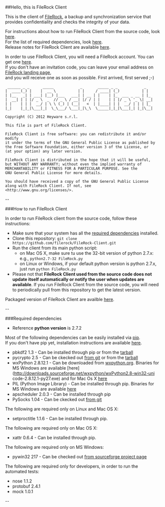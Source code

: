 ##Hello, this is FileRock Client

This is the client of <a href="https://www.filerock.com/">FileRock</a>,
a backup and synchronization service that provides confidentiality and
checks the integrity of your data.

For instructions about how to run FileRock Client from the source code, look <a href="#howtorun">here</a>.<br/>
For the list of required dependencies, look <a href="#dependencies">here</a>.<br/>
Release notes for FileRock Client are available <a href="https://www.filerock.com/beta/release_notes.txt">here</a>.

In order to use FileRock Client, you will need a FileRock account.
You can get one [here](https://www.filerock.com/register).<br/>
If you don't have an invitation code,
you can leave your email address on [FileRock landing page](https://www.filerock.com/),<br/>
and you will receive one as soon as possible. First arrived, first served ;-)



```
 ______ _ _      _____            _       _____ _ _            _
|  ____(_) |    |  __ \          | |     / ____| (_)          | |
| |__   _| | ___| |__) |___   ___| | __ | |    | |_  ___ _ __ | |_
|  __| | | |/ _ \  _  // _ \ / __| |/ / | |    | | |/ _ \ '_ \| __|
| |    | | |  __/ | \ \ (_) | (__|   <  | |____| | |  __/ | | | |_
|_|    |_|_|\___|_|  \_\___/ \___|_|\_\  \_____|_|_|\___|_| |_|\__|

Copyright (C) 2012 Heyware s.r.l.

This file is part of FileRock Client.

FileRock Client is free software: you can redistribute it and/or modify
it under the terms of the GNU General Public License as published by
the Free Software Foundation, either version 3 of the License, or
(at your option) any later version.

FileRock Client is distributed in the hope that it will be useful,
but WITHOUT ANY WARRANTY; without even the implied warranty of
MERCHANTABILITY or FITNESS FOR A PARTICULAR PURPOSE. See the
GNU General Public License for more details.

You should have received a copy of the GNU General Public License
along with FileRock Client. If not, see <http://www.gnu.org/licenses/>.
```


--

###<a name="howtorun">How to run FileRock Client</a>

In order to run FileRock client from the source code, follow these instructions:

+ Make sure that your system has all the <a href="#dependencies">required dependencies</a> installed.
+ Clone this repository: `git clone https://github.com/filerock/FileRock-Client.git`
+ Run the client from its main python script:
    + on Mac OS X, make sure tu use the 32-bit version of python 2.7.x: e.g., `python2.7-32 FileRock.py`
    + on Linux or Windows, if your default python version is python 2.7.x, just run `python FileRock.py`
+ Please not that **FileRock Client used from the source code does not update itself automatically or notify the user when updates are available**. If you run FileRock Client from the source code, you will need to periodically pull from this repository to get the latest version.


Packaged version of FileRock Client are availble [here](https://www.filerock.com/download).


--

###<a name="dependencies">Required dependencies</a>

+ Reference **python version** is 2.7.2

Most of the following dependencies can be easily installed via [pip](http://www.pip-installer.org).<br/>
If you don't have pip yet, installation instructions are available [here](http://www.pip-installer.org/en/latest/installing.html).

+ pbkdf2 1.3 - Can be installed through pip or from the [tarball](http://pypi.python.org/packages/source/p/pbkdf2/pbkdf2-1.3.tar.gz#md5=40cda566f61420490206597243dd869f)
+ pycrypto 2.5 - Can be ckecked out [from git](https://github.com/dlitz/pycrypto) or from the [tarball](http://ftp.dlitz.net/pub/dlitz/crypto/pycrypto/pycrypto-2.6.tar.gz)
+ wxPython 2.8.12.1 - Can be downloaded from [wxpython.org](http://wxpython.org/download.php). Binaries for MS Windows are available [here](http://downloads.sourceforge.net/wxpython/wxPython2.8-win32-uni
code-2.8.12.1-py27.exe) and for Mac Os X [here](http://downloads.sourceforge.net/project/wxpython/wxPython/2.8.12.1/wxPython2.8-osx-unicode-2.8.12.1-universal-py2.7.dmg)
+ PIL (Python Image Library) - Can be installed through pip. Binaries for MS Windows are available [here](http://www.pythonware.com/products/pil/)
+ apscheduler 2.0.3 - Can be installed through pip
+ PySocks 1.04 - Can be ckecked out [from git](https://github.com/Anorov/PySocks)

The following are required only on Linux and Mac OS X:

+ setproctitle 1.1.6 - Can be installed through pip.

The following are required only on Mac OS X:

+ xattr 0.6.4 - Can be installed through pip.

The following are required only on MS Windows:

+ pywin32 217 - Can be checked out [from sourceforge project page](http://sourceforge.net/projects/pywin32/files/pywin32/Build%20217/)

The following are required only for developers, in order to run the automated tests:

+ nose 1.1.2
+ protobuf 2.4.1
+ mock 1.0.1


--





